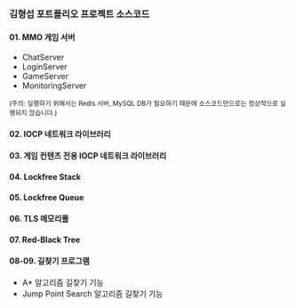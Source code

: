 
### 김형섭 포트폴리오 프로젝트 소스코드

#### 01. MMO 게임 서버
- ChatServer
- LoginServer
- GameServer
- MonitoringServer
<!-- end of the list -->
<sub>(주의: 실행하기 위해서는 Redis 서버, MySQL DB가 필요하기 때문에 소스코드만으로는 정상적으로 실행되지 않습니다.)</sub>

#### 02. IOCP 네트워크 라이브러리
#### 03. 게임 컨텐츠 전용 IOCP 네트워크 라이브러리
#### 04. Lockfree Stack
#### 05. Lockfree Queue
#### 06. TLS 메모리풀
#### 07. Red-Black Tree
#### 08-09. 길찾기 프로그램
- A* 알고리즘 길찾기 기능
- Jump Point Search 알고리즘 길찾기 기능
